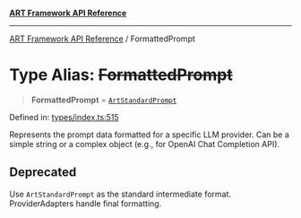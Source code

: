 [**ART Framework API Reference**](../README.md)

***

[ART Framework API Reference](../README.md) / FormattedPrompt

# Type Alias: ~~FormattedPrompt~~

> **FormattedPrompt** = [`ArtStandardPrompt`](ArtStandardPrompt.md)

Defined in: [types/index.ts:515](https://github.com/hashangit/ART/blob/d99cb328093f6dec701b3289d82d5abbf64a3736/src/types/index.ts#L515)

Represents the prompt data formatted for a specific LLM provider.
Can be a simple string or a complex object (e.g., for OpenAI Chat Completion API).

## Deprecated

Use `ArtStandardPrompt` as the standard intermediate format. ProviderAdapters handle final formatting.
